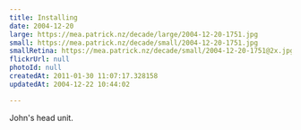 ```yaml
---
title: Installing
date: 2004-12-20
large: https://mea.patrick.nz/decade/large/2004-12-20-1751.jpg
small: https://mea.patrick.nz/decade/small/2004-12-20-1751.jpg
smallRetina: https://mea.patrick.nz/decade/small/2004-12-20-1751@2x.jpg
flickrUrl: null
photoId: null
createdAt: 2011-01-30 11:07:17.328158
updatedAt: 2004-12-22 10:44:02

---
```

John's head unit.
